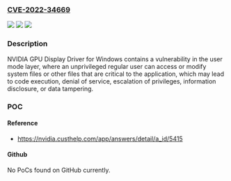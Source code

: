 ### [CVE-2022-34669](https://cve.mitre.org/cgi-bin/cvename.cgi?name=CVE-2022-34669)
![](https://img.shields.io/static/v1?label=Product&message=vGPU%20software%20(guest%20driver)%20-%20Windows%2C%20NVIDIA%20Cloud%20Gaming%20(guest%20driver)&color=blue)
![](https://img.shields.io/static/v1?label=Version&message=All%20versions%20prior%20to%20and%20including%2014.2%2C%2013.4%2C%20and%2011.9%2C%20and%20all%20versions%20prior%20to%20the%20November%202022%20release%20&color=brightgreen)
![](https://img.shields.io/static/v1?label=Vulnerability&message=CWE-73&color=brightgreen)

### Description

NVIDIA GPU Display Driver for Windows contains a vulnerability in the user mode layer, where an unprivileged regular user can access or modify system files or other files that are critical to the application, which may lead to code execution, denial of service, escalation of privileges, information disclosure, or data tampering.

### POC

#### Reference
- https://nvidia.custhelp.com/app/answers/detail/a_id/5415

#### Github
No PoCs found on GitHub currently.

